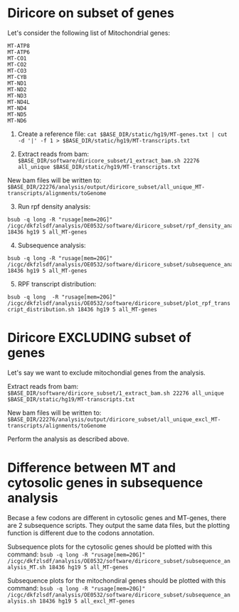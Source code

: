 # Diricore on subset of genes

Let's consider the following list of Mitochondrial genes: 

```
MT-ATP8
MT-ATP6
MT-CO1
MT-CO2
MT-CO3
MT-CYB
MT-ND1
MT-ND2
MT-ND3
MT-ND4L
MT-ND4
MT-ND5
MT-ND6
```


1. Create a reference file: `cat $BASE_DIR/static/hg19/MT-genes.txt | cut -d '|' -f 1 > $BASE_DIR/static/hg19/MT-transcripts.txt`

2. Extract reads from bam: `$BASE_DIR/software/diricore_subset/1_extract_bam.sh 22276 all_unique $BASE_DIR/static/hg19/MT-transcripts.txt`

New bam files will be written to: `$BASE_DIR/22276/analysis/output/diricore_subset/all_unique_MT-transcripts/alignments/toGenome`

3. Run rpf density analysis: 
```
bsub -q long -R "rusage[mem=20G]" /icgc/dkfzlsdf/analysis/OE0532/software/diricore_subset/rpf_density_analysis.sh 18436 hg19 5 all_MT-genes
```

4. Subsequence analysis:
```
bsub -q long -R "rusage[mem=20G]" /icgc/dkfzlsdf/analysis/OE0532/software/diricore_subset/subsequence_analysis.sh 18436 hg19 5 all_MT-genes
```

5. RPF transcript distribution:

`bsub -q long  -R "rusage[mem=20G]" /icgc/dkfzlsdf/analysis/OE0532/software/diricore_subset/plot_rpf_transcript_distribution.sh 18436 hg19 5 all_MT-genes`

# Diricore EXCLUDING subset of genes

Let's say we want to exclude mitochondial genes from the analysis.

Extract reads from bam: `$BASE_DIR/software/diricore_subset/1_extract_bam.sh 22276 all_unique $BASE_DIR/static/hg19/MT-transcripts.txt`

New bam files will be written to: `$BASE_DIR/22276/analysis/output/diricore_subset/all_unique_excl_MT-transcripts/alignments/toGenome`

Perform the analysis as described above.

# Difference between MT and cytosolic genes in subsequence analysis

Becase a few codons are different in cytosolic genes and MT-genes, there are 2 subsequence scripts. They output the same data files, but the plotting function is different due to the codons annotation. 

Subsequence plots for the cytosolic genes should be plotted with this command: `bsub -q long -R "rusage[mem=20G]" /icgc/dkfzlsdf/analysis/OE0532/software/diricore_subset/subsequence_analysis_MT.sh 18436 hg19 5 all_MT-genes`

Subsequence plots for the mitochondiral genes should be plotted with this command: `bsub -q long -R "rusage[mem=20G]" /icgc/dkfzlsdf/analysis/OE0532/software/diricore_subset/subsequence_analysis.sh 18436 hg19 5 all_excl_MT-genes`
